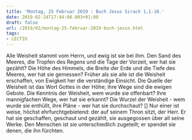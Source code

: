 ```yaml
---
title: 'Montag, 25 Februar 2019 : Buch Jesus Sirach 1,1-10.'
date: 2019-02-24T17:44:00.003+01:00
draft: false
url: /2019/02/montag-25-februar-2019-buch-jesus.html
tags: 
- LECTIO
---
```


Alle Weisheit stammt vom Herrn, und ewig ist sie bei ihm. Den Sand des Meeres, die Tropfen des Regens und die Tage der Vorzeit, wer hat sie gezählt? Die Höhe des Himmels, die Breite der Erde und die Tiefe des Meeres, wer hat sie gemessen? Früher als sie alle ist die Weisheit erschaffen, von Ewigkeit her die verständige Einsicht. Die Quelle der Weisheit ist das Wort Gottes in der Höhe; ihre Wege sind die ewigen Gebote. Die Kenntnis der Weisheit, wem wurde sie offenbart? Ihre mannigfachen Wege, wer hat sie erkannt? Die Wurzel der Weisheit - wem wurde sie enthüllt, ihre Pläne - wer hat sie durchschaut? \[\] Nur einer ist weise, höchst ehrfurchtgebietend: der auf seinem Thron sitzt, der Herr. Er hat sie geschaffen, geschaut und gezählt, sie ausgegossen über all seine Werke. Den Menschen ist sie unterschiedlich zugeteilt; er spendet sie denen, die ihn fürchten.
